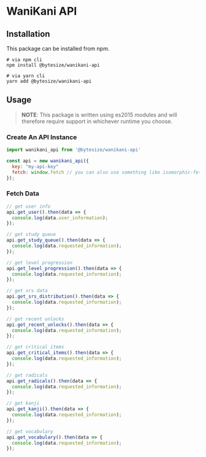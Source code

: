 # WaniKani API

## Installation

This package can be installed from npm.

```shell
# via npm cli
npm install @bytesize/wanikani-api

# via yarn cli
yarn add @bytesize/wanikani-api
```

## Usage

> **NOTE**: This package is written using es2015 modules and will therefore require
> support in whichever runtime you choose.

### Create An API Instance

```js
import wanikani_api from '@bytesize/wanikani-api'

const api = new wanikani_api({
  key: "my-api-key"
  fetch: window.fetch // you can also use something like isomorphic-fetch (https://www.npmjs.com/package/isomorphic-fetch)
});
```

### Fetch Data

```js
// get user info
api.get_user().then(data => {
  console.log(data.user_information);
});

// get study queue
api.get_study_queue().then(data => {
  console.log(data.requested_information);
});

// get level progression
api.get_level_progression().then(data => {
  console.log(data.requested_information);
});

// get srs data
api.get_srs_distribution().then(data => {
  console.log(data.requested_information);
});

// get recent unlocks
api.get_recent_unlocks().then(data => {
  console.log(data.requested_information);
});

// get critical items
api.get_critical_items().then(data => {
  console.log(data.requested_information);
});

// get radicals
api.get_radicals().then(data => {
  console.log(data.requested_information);
});

// get kanji
api.get_kanji().then(data => {
  console.log(data.requested_information);
});

// get vocabulary
api.get_vocabulary().then(data => {
  console.log(data.requested_information);
});
```
